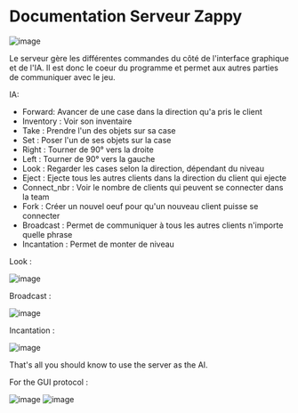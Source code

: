 # Documentation Serveur Zappy

![image](https://github.com/NattanCochet/docZappy/assets/63796498/6e220584-0441-45ae-abc6-cb881a72a67e)

Le serveur gère les différentes commandes du côté de l'interface graphique et de l'IA.
Il est donc le coeur du programme et permet aux autres parties de communiquer avec le jeu.

IA:

- Forward: Avancer de une case dans la direction qu'a pris le client
- Inventory : Voir son inventaire
- Take : Prendre l'un des objets sur sa case
- Set : Poser l'un de ses objets sur la case
- Right : Tourner de 90° vers la droite
- Left : Tourner de 90° vers la gauche
- Look : Regarder les cases selon la direction, dépendant du niveau
- Eject : Ejecte tous les autres clients dans la direction du client qui ejecte
- Connect_nbr : Voir le nombre de clients qui peuvent se connecter dans la team
- Fork : Créer un nouvel oeuf pour qu'un nouveau client puisse se connecter
- Broadcast : Permet de communiquer à tous les autres clients n'importe quelle phrase
- Incantation : Permet de monter de niveau

Look :

![image](https://github.com/NattanCochet/docZappy/assets/63796498/535b006e-7cc6-429a-a13c-2ea18311b132)

Broadcast :

![image](https://github.com/NattanCochet/docZappy/assets/63796498/2553195a-1675-495f-a4d0-60888bc35805)

Incantation :

![image](https://github.com/NattanCochet/docZappy/assets/63796498/432224b7-8d23-4295-a6f7-afbfd98f201c)

That's all you should know to use the server as the AI.

For the GUI protocol :

![image](https://github.com/NattanCochet/docZappy/assets/63796498/07dc4bd3-b980-43e8-b3e4-4a9fde50f7f8)
![image](https://github.com/NattanCochet/docZappy/assets/63796498/75c37b99-41fc-4e25-99e3-2f44d8041c8b)
